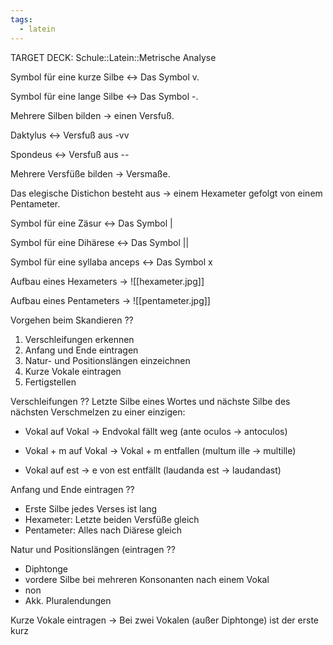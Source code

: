 ```yaml
---
tags:
  - latein
---
```

TARGET DECK: Schule::Latein::Metrische Analyse

Symbol für eine kurze Silbe <-> Das Symbol v.
<!--SR:!2000-01-01,1,250!2024-07-18,13,288-->

Symbol für eine lange Silbe <-> Das Symbol -.
<!--SR:!2000-01-01,1,250!2024-07-17,12,288-->

Mehrere Silben bilden -> einen Versfuß.

Daktylus <-> Versfuß aus -vv
<!--SR:!2024-07-18,13,288!2000-01-01,1,250-->

Spondeus <-> Versfuß aus --
<!--SR:!2024-07-15,10,288!2000-01-01,1,250-->

Mehrere Versfüße bilden -> Versmaße.

Das elegische Distichon besteht aus -> einem Hexameter gefolgt von einem Pentameter.

Symbol für eine Zäsur <-> Das Symbol |
<!--SR:!2000-01-01,1,250!2024-07-15,10,288-->

Symbol für eine Dihärese <-> Das Symbol ||
<!--SR:!2000-01-01,1,250!2024-07-14,9,288-->

Symbol für eine syllaba anceps <-> Das Symbol x
<!--SR:!2000-01-01,1,250!2024-07-16,11,288-->


Aufbau eines Hexameters -> ![[hexameter.jpg]]


Aufbau eines Pentameters -> ![[pentameter.jpg]]


Vorgehen beim Skandieren
??
1. Verschleifungen erkennen
2. Anfang und Ende eintragen
3. Natur- und Positionslängen einzeichnen
4. Kurze Vokale eintragen
5. Fertigstellen


Verschleifungen
??
Letzte Silbe eines Wortes und nächste Silbe des nächsten Verschmelzen zu einer einzigen:
- Vokal auf Vokal -> Endvokal fällt weg (ante oculos -> antoculos)
<!--SR:!2024-07-03,1,230-->
- Vokal + m auf Vokal -> Vokal + m entfallen (multum ille -> multille)
<!--SR:!2024-07-08,3,250-->
- Vokal auf est -> e von est entfällt (laudanda est -> laudandast)
<!--SR:!2024-07-06,4,270-->


Anfang und Ende eintragen
??
- Erste Silbe jedes Verses ist lang
- Hexameter: Letzte beiden Versfüße gleich
- Pentameter: Alles nach Diärese gleich


Natur und Positionslängen (eintragen
??
- Diphtonge
- vordere Silbe bei mehreren Konsonanten nach einem Vokal
- non
- Akk. Pluralendungen


Kurze Vokale eintragen ->
Bei zwei Vokalen (außer Diphtonge) ist der erste kurz
